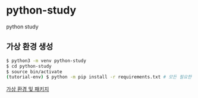 # python-study

python study

## 가상 환경 생성

```bash
$ python3 -m venv python-study
$ cd python-study
$ source bin/activate
(tutorial-env) $ python -m pip install -r requirements.txt # 모든 필요한 패키지를 설치
```

[가상 환경 및 패키지](https://docs.python.org/ko/3/tutorial/venv.html)

